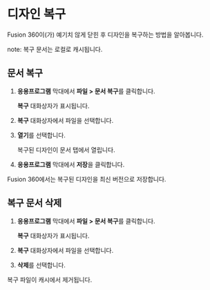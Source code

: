 디자인 복구
======

Fusion 360이(가) 예기치 않게 닫힌 후 디자인을 복구하는 방법을 알아봅니다.

note: 복구 문서는 로컬로 캐시됩니다.

문서 복구
-----

1.  **응용프로그램** 막대에서 **파일 > 문서 복구**를 클릭합니다.
    
    **복구** 대화상자가 표시됩니다.
    
2.  **복구** 대화상자에서 파일을 선택합니다.
    
3.  **열기**를 선택합니다.
    
    복구된 디자인이 문서 탭에서 열립니다.
    
4.  **응용프로그램** 막대에서 **저장**을 클릭합니다.
    

Fusion 360에서는 복구된 디자인을 최신 버전으로 저장합니다.

복구 문서 삭제
--------

1.  **응용프로그램** 막대에서 **파일 > 문서 복구**를 클릭합니다.
    
    **복구** 대화상자가 표시됩니다.
    
2.  **복구** 대화상자에서 파일을 선택합니다.
    
3.  **삭제**를 선택합니다.
    

복구 파일이 캐시에서 제거됩니다.
